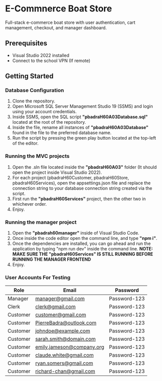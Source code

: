 # E-Commnerce Boat Store
Full-stack e-commerce boat store with user authentication, cart management, checkout, and manager dashboard.

## Prerequisites
- Visual Studio 2022 installed
- Connect to the school VPN (If remote)

## Getting Started

### Database Configuration
1. Clone the repository.
2. Open Microsoft SQL Server Management Studio 19 (SSMS) and login using your account credentials.
3. Inside SSMS, open the SQL script **"pbadraH60A03Database.sql"** located at the root of the repository.
5. Inside the file, rename all instances of **"pbadraH60A03Database"** found in the file to the preferred database name.
6. Run the script by pressing the green play button located at the top-left of the editor.

### Running the MVC projects
1. Open the .sln file located inside the **"pbadraH60A03"** folder (It should open the project inside Visual Studio 2022).
2. For each project (pbadraH60Customer, pbadraH60Store, pbadraH60Services), open the appsettings.json file and replace the connection string to your database connection string created via the script.
3. First run the **"pbadraH60Services"** project, then the other two in whichever order.
4. Enjoy.

### Running the manager project
1. Open the **"pbadrah60manager"** inside of Visual Studio Code.
2. Once inside the code editor open the command line, and type **"npm i"**.
3. Once the dependencies are installed, you can go ahead and run the application by typing "npm run dev" inside the command line.
**NOTE: MAKE SURE THE "pbadraH60Services" IS STILL RUNNING BEFORE RUNNING THE MANAGER FRONTEND**
5. Enjoy.

### User Accounts For Testing
| **Role**   | **Email**                      | **Password**    |
|------------|--------------------------------|-----------------|
| Manager    | manager@gmail.com              | Password-123    |
| Clerk      | clerk@gmail.com                | Password-123    |
| Customer   | customer@gmail.com             | Password-123    |
| Customer   | PierreBadra@outlook.com        | Password-123    |
| Customer   | johndoe@example.com            | Password-123    |
| Customer   | sarah.smith@domain.com         | Password-123    |
| Customer   | emily.jameson@company.org      | Password-123    |
| Customer   | claude.white@gmail.com         | Password-123    |
| Customer   | ryan.somers@gmail.com          | Password-123    |
| Customer   | richard-chan@gmail.com         | Password-123    |
